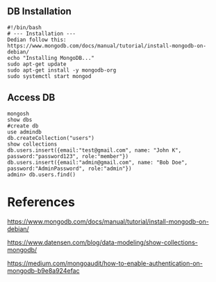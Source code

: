 ## DB Installation
```
#!/bin/bash
# --- Installation ---
Dedian follow this:
https://www.mongodb.com/docs/manual/tutorial/install-mongodb-on-debian/
echo "Installing MongoDB..."
sudo apt-get update
sudo apt-get install -y mongodb-org
sudo systemctl start mongod
```

## Access DB
```
mongosh 
show dbs
#create db
use admindb
db.createCollection("users")
show collections
db.users.insert({email:"test@gmail.com", name: "John K", password:"password123", role:"member"})
db.users.insert({email:"admin@gmail.com", name: "Bob Doe", password:"AdminPassword", role:"admin"})
admin> db.users.find()
```

# References
https://www.mongodb.com/docs/manual/tutorial/install-mongodb-on-debian/

https://www.datensen.com/blog/data-modeling/show-collections-mongodb/

https://medium.com/mongoaudit/how-to-enable-authentication-on-mongodb-b9e8a924efac
